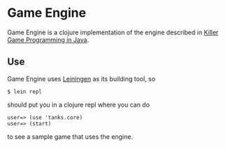 # Game Engine

Game Engine is a clojure implementation of the engine described in [Killer Game Programming in Java](http://fivedots.coe.psu.ac.th/~ad/jg/).

## Use

Game Engine uses [Leiningen](https://github.com/technomancy/leiningen) as its building tool, so 

    $ lein repl

should put you in a clojure repl where you can do

    user=> (use 'tanks.core)
    user=> (start)

to see a sample game that uses the engine.
